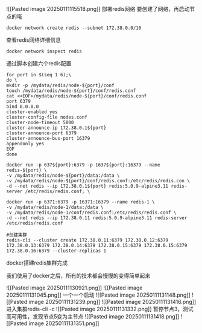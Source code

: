 ![[Pasted image 20250111115518.png]]
部署redis网络 要创建了网络，再启动节点的哦
```
docker network create redis --subnet 172.38.0.0/16
```
查看redis网络详细信息
```
docker network inspect redis
```
通过脚本创建六个redis配置
```
for port in $(seq 1 6);\
do \
mkdir -p /mydata/redis/node-${port}/conf
touch /mydata/redis/node-${port}/conf/redis.conf
cat <<EOF>/mydata/redis/node-${port}/conf/redis.conf
port 6379
bind 0.0.0.0
cluster-enabled yes
cluster-config-file nodes.conf
cluster-node-timeout 5000
cluster-announce-ip 172.38.0.1${port}
cluster-announce-port 6379
cluster-announce-bus-port 16379
appendonly yes
EOF
done

docker run -p 637${port}:6379 -p 1637${port}:16379 --name redis-${port} \
-v /mydata/redis/node-${port}/data:/data \
-v /mydata/redis/node-${port}/conf/redis.conf:/etc/redis/redis.con \
-d --net redis --ip 172.38.0.1${port} redis:5.0.9-alpine3.11 redis-server /etc/redis/redis.conf; \

docker run -p 6371:6379 -p 16371:16379 --name redis-1 \
-v /mydata/redis/node-1/data:/data \
-v /mydata/redis/node-1/conf/redis.conf:/etc/redis/redis.conf \
-d --net redis --ip 172.38.0.11 redis:5.0.9-alpine3.11 redis-server /etc/redis/redis.conf

#创建集群
redis-cli --cluster create 172.38.0.11:6379 172.38.0.12:6379 172.38.0.13:6379 172.38.0.14:6379 172.38.0.15:6379 172.38.0.15:6379 172.38.0.16:6379 --cluster-replicas 1

```
docker搭建redis集群完成

我们使用了docker之后，所有的技术都会慢慢的变得简单起来

![[Pasted image 20250111130921.png]]
![[Pasted image 20250111131045.png]]
一个一个启动
![[Pasted image 20250111131148.png]]
![[Pasted image 20250111131239.png]]
![[Pasted image 20250111131416.png]]进入集群redis-cli -c
![[Pasted image 20250111131332.png]]
暂停节点3，测试高可用性，发现节点5变为主节点
![[Pasted image 20250111131418.png]]
![[Pasted image 20250111131351.png]]